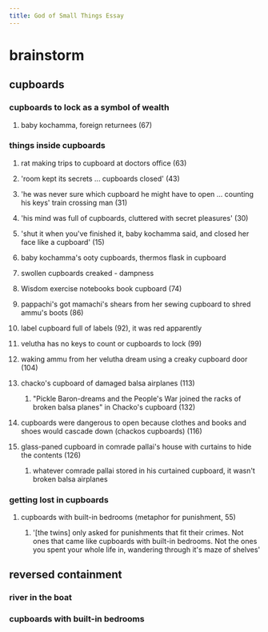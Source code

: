 ```yaml
---
title: God of Small Things Essay
---
```


# brainstorm

## cupboards

### cupboards to lock as a symbol of wealth

1.  baby kochamma, foreign returnees (67)

### things inside cupboards

1.  rat making trips to cupboard at doctors office (63)

2.  \'room kept its secrets ... cupboards closed\' (43)

3.  \'he was never sure which cupboard he might have to open ...
    counting his keys\' train crossing man (31)

4.  \'his mind was full of cupboards, cluttered with secret
    pleasures\' (30)

5.  \'shut it when you\'ve finished it, baby kochamma said, and closed
    her face like a cupboard\' (15)

6.  baby kochamma\'s ooty cupboards, thermos flask in cupboard

7.  swollen cupboards creaked - dampness

8.  Wisdom exercise notebooks book cupboard (74)

9.  pappachi\'s got mamachi\'s shears from her sewing cupboard to shred
    ammu\'s boots (86)

10. label cupboard full of labels (92), it was red apparently

11. velutha has no keys to count or cupboards to lock (99)

12. waking ammu from her velutha dream using a creaky cupboard
    door (104)

13. chacko\'s cupboard of damaged balsa airplanes (113)

    1.  \"Pickle Baron-dreams and the People\'s War joined the racks of
        broken balsa planes\" in Chacko\'s cupboard (132)

14. cupboards were dangerous to open because clothes and books and shoes
    would cascade down (chackos cupboards) (116)

15. glass-paned cupboard in comrade pallai\'s house with curtains to
    hide the contents (126)

    1.  whatever comrade pallai stored in his curtained cupboard, it
        wasn\'t broken balsa airplanes

### getting lost in cupboards

1.  cupboards with built-in bedrooms (metaphor for punishment, 55)

    1.  \'\[the twins\] only asked for punishments that fit their
        crimes. Not ones that came like cupboards with built-in
        bedrooms. Not the ones you spent your whole life in, wandering
        through it\'s maze of shelves\'

## reversed containment

### river in the boat

### cupboards with built-in bedrooms
